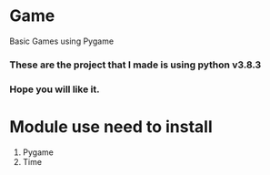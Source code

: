 # Game
Basic Games using Pygame
### These are the project that I made is using python v3.8.3
### Hope you will like it.


# Module use need to install
1. Pygame
2. Time

